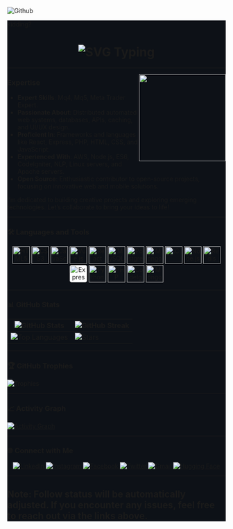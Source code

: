 ![Github](https://i.pinimg.com/736x/81/29/92/812992f44a2cd6e6787b8b61209abf48.jpg)
<div style="background-color: #0d1117;">

kidding?
<h1 align="center">
  <picture>
    <source media="(prefers-color-scheme: light)" srcset="https://readme-typing-svg.demolab.com?font=Space+Mono&center=true&vCenter=true&size=40&duration=4000&pause=9&color=58a6ff&random=false&width=650&height=55&lines=Hello+There+!;I'm+HOPE+LESS;It's+Nice+To+Meet+You+!">
    <source media="(prefers-color-scheme: dark)" srcset="https://readme-typing-svg.demolab.com?font=Space+Mono&center=true&vCenter=true&size=40&duration=4000&pause=9&color=E6EDF3&random=false&width=650&height=55&lines=Hello+There+!;I'm+HOPE+LESS;It's+Nice+To+Meet+You+!">
    <img alt="SVG Typing" src="https://readme-typing-svg.demolab.com?font=Space+Mono&center=true&vCenter=true&size=40&duration=4000&pause=9&color=36BCF7FF&random=false&width=650&height=55&lines=Hey+There+!;I'm+HOPE+LESS;It's+Nice+To+Meet+You+!">
  </picture>
</h1>



---

<img align="right" height="200" src="https://i.pinimg.com/736x/68/05/df/6805df5c7dce83a617d8a3f6f9a7fd1d.jpg" />



### Expertise
- **Expert Skills**: Mq4, Mq5, Meta Trader Expert.
- **Passionate About**: Distributed automated web systems, databases, APIs, caching, and UI/UX design.
- **Proficient In**: Frameworks and languages like React, Express, PHP, HTML, CSS, and JavaScript.
- **Experienced With**: AWS, Node.js, ES6, CodeIgniter, NLP, Linux servers, and Apache servers.
- **Open Source**: Enthusiastic contributor to open-source projects, focusing on innovative web and mobile solutions. 



I’m dedicated to building creative projects and exploring emerging technologies. Let’s collaborate to bring your ideas to life!



---

### 🛠 Languages and Tools
<div align="center">
  <img src="https://cdn.jsdelivr.net/gh/devicons/devicon/icons/html5/html5-original.svg" height="40" alt="HTML5" />
  <img src="https://cdn.jsdelivr.net/gh/devicons/devicon/icons/css3/css3-original.svg" height="40" alt="CSS3" />
  <img src="https://cdn.jsdelivr.net/gh/devicons/devicon/icons/javascript/javascript-original.svg" height="40" alt="JavaScript" />
  <img src="https://cdn.jsdelivr.net/gh/devicons/devicon/icons/vuejs/vuejs-original.svg" height="40" alt="Vue.js" />
  <img src="https://cdn.jsdelivr.net/gh/devicons/devicon/icons/react/react-original.svg" height="40" alt="React" />
  <img src="https://cdn.jsdelivr.net/gh/devicons/devicon/icons/mysql/mysql-original.svg" height="40" alt="MySQL" />
  <img src="https://cdn.jsdelivr.net/gh/devicons/devicon/icons/postgresql/postgresql-original.svg" height="40" alt="PostgreSQL" />
  <img src="https://cdn.jsdelivr.net/gh/devicons/devicon/icons/mongodb/mongodb-original.svg" height="40" alt="MongoDB" />
  <img src="https://cdn.jsdelivr.net/gh/devicons/devicon/icons/c/c-original.svg" height="40" alt="C" />
  <img src="https://cdn.jsdelivr.net/gh/devicons/devicon/icons/nodejs/nodejs-original.svg" height="40" alt="Node.js" />
  <img src="https://cdn.jsdelivr.net/gh/devicons/devicon/icons/redis/redis-original.svg" height="40" alt="Redis" />
  <img src="https://cdn.jsdelivr.net/gh/devicons/devicon/icons/express/express-original.svg" height="40" style="background:white; border-radius: 5px;" alt="Express" />
  <img src="https://cdn.jsdelivr.net/gh/devicons/devicon/icons/python/python-original.svg" height="40" alt="Python" />
  <img src="https://cdn.jsdelivr.net/gh/devicons/devicon/icons/php/php-original.svg" height="40" alt="PHP" />
  <img src="https://cdn.jsdelivr.net/gh/devicons/devicon/icons/codeigniter/codeigniter-plain.svg" height="40" alt="CodeIgniter" />
  <img src="https://cdn.jsdelivr.net/gh/devicons/devicon/icons/mongoose/mongoose-original.svg" height="40" alt="Mongoose" />
</div>




---

### 📊 GitHub Stats
| ![GitHub Stats](https://github-readme-stats.vercel.app/api?username=godyracks&show_icons=true&theme=radical) | ![GitHub Streak](https://github-readme-streak-stats.herokuapp.com/?user=godyracks&theme=radical) |
| --- | --- |
| ![Top Languages](https://github-readme-stats.vercel.app/api/top-langs/?username=godyracks&langs_count=8&theme=radical&layout=compact) | ![Stars](http://github-profile-summary-cards.vercel.app/api/cards/productive-time?username=godyracks&theme=radical&utcOffset=5.45) |

---

### 🏆 GitHub Trophies
![Trophies](https://github-profile-trophy.vercel.app/?username=godyracks&theme=radical&no-frame=false&no-bg=true&margin-w=5)

---

### 📈 Activity Graph
[![Activity Graph](https://github-readme-activity-graph.vercel.app/graph?username=godyracks&bg_color=0D1117&color=7F3FBF&line=7F3FBF&point=7F3FBF&area_color=FFFFFF&title_color=FFFFFF&area=true&border_color=7F3FBF)](https://github.com/godyracks)

---

### 🌐 Connect with Me
<div align="center">
  <a href="https://www.linkedin.com/in/godfrey-matagaro/" target="_blank">
    <img src="https://img.shields.io/badge/LinkedIn-0077B5?style=for-the-badge&logo=linkedin&logoColor=white" alt="LinkedIn">
  </a>
  <a href="https://www.instagram.com/godyracks/" target="_blank">
    <img src="https://img.shields.io/badge/Instagram-E4405F?style=for-the-badge&logo=instagram&logoColor=white" alt="Instagram">
  </a>
  <a href="https://www.facebook.com/godyracks" target="_blank">
    <img src="https://img.shields.io/badge/Facebook-1877F2?style=for-the-badge&logo=facebook&logoColor=white" alt="Facebook">
  </a>
  <a href="https://twitter.com/godyracks/" target="_blank">
    <img src="https://img.shields.io/badge/Twitter-1DA1F2?style=for-the-badge&logo=twitter&logoColor=white" alt="Twitter">
  </a>
  <a href="mailto:cassianrourke@gmail.com" target="_blank">
    <img src="https://img.shields.io/badge/Gmail-D14836?style=for-the-badge&logo=gmail&logoColor=white" alt="Gmail">
  </a>
  <a href="https://tiktok.com/@gody.racks" target="_blank">
    <img src="https://img.shields.io/badge/Tiktok-blue?style=for-the-badge&logo=Tiktok" alt="Hugging Face">
  </a>
</div>

---

Note: Follow status will be automatically adjusted. If you encounter any issues, feel free to reach out via the links above.
---


